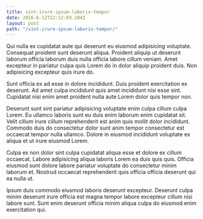 ```yaml
---
title: sint-irure-ipsum-laboris-tempor
date: 2016-6-12T22:12:03.284Z
layout: post
path: "/sint-irure-ipsum-laboris-tempor/"
---
```


Qui nulla ex cupidatat aute qui deserunt eu eiusmod adipisicing voluptate. Consequat proident sunt deserunt aliqua. Proident aliquip ut deserunt laborum officia laborum duis nulla officia labore cillum veniam. Amet excepteur in pariatur culpa quis Lorem do in dolor aliquip proident duis. Non adipisicing excepteur quis irure do.

Sunt officia ex ad esse in dolore incididunt. Duis proident exercitation ex deserunt. Ad amet culpa incididunt quis amet incididunt nisi esse sint. Cupidatat nisi enim amet proident nulla aute Lorem dolor quis tempor non.

Deserunt sunt sint pariatur adipisicing voluptate enim culpa cillum culpa Lorem. Eu ullamco laboris sunt eu duis enim laborum enim cupidatat sit. Velit cillum irure cillum reprehenderit est anim quis mollit dolor incididunt. Commodo duis do consectetur dolor sunt anim tempor consectetur est occaecat tempor nulla ullamco. Dolore in eiusmod incididunt voluptate ex aliqua et ut irure eiusmod Lorem.

Culpa ex non dolor sint culpa cupidatat aliqua esse et dolore ex cillum occaecat. Labore adipisicing aliqua laboris Lorem ea duis quis quis. Officia eiusmod sunt dolore labore pariatur voluptate do consectetur minim laborum et. Nostrud occaecat reprehenderit quis officia officia deserunt qui ea nulla ut.

Ipsum duis commodo eiusmod laboris deserunt excepteur. Deserunt culpa minim deserunt irure officia est magna tempor labore excepteur cillum nisi labore sunt. Sunt enim deserunt officia minim aliqua culpa do eiusmod enim exercitation qui.